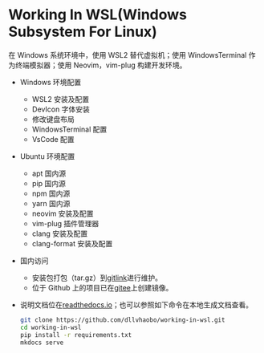 # Working In WSL(Windows Subsystem For Linux)

在 Windows 系统环境中，使用 WSL2 替代虚拟机；使用 WindowsTerminal 作为终端模拟器；使用 Neovim，vim-plug 构建开发环境。

- Windows 环境配置
  - WSL2 安装及配置
  - DevIcon 字体安装
  - 修改键盘布局
  - WindowsTerminal 配置
  - VsCode 配置
- Ubuntu 环境配置
  - apt 国内源
  - pip 国内源
  - npm 国内源
  - yarn 国内源
  - neovim 安装及配置
  - vim-plug 插件管理器
  - clang 安装及配置
  - clang-format 安装及配置
- 国内访问
  - 安装包打包（tar.gz）到[gitlink][]进行维护。
  - 位于 Github 上的项目已在[gitee][]上创建镜像。
- 说明文档位在[readthedocs.io][]；也可以参照如下命令在本地生成文档查看。

  ```bash
  git clone https://github.com/dllvhaobo/working-in-wsl.git
  cd working-in-wsl
  pip install -r requirements.txt
  mkdocs serve
  ```

[gitee]: https://gitee.com/dllvhaobo/dashboard/projects
[gitlink]: https://www.gitlink.org.cn/dllvhaobo/working-in-wsl-package
[readthedocs.io]: https://workinginwsl.readthedocs.io
